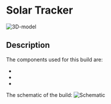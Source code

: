 # Solar Tracker



![3D-model]()

## Description


The components used for this build are:

* 
* 
* 

The schematic of the build:
![Schematic]()
